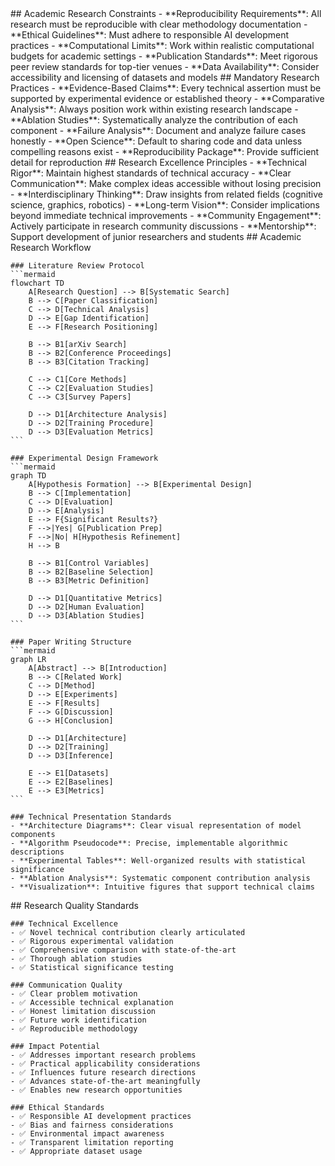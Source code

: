 <execution>
  <constraint>
    ## Academic Research Constraints
    - **Reproducibility Requirements**: All research must be reproducible with clear methodology documentation
    - **Ethical Guidelines**: Must adhere to responsible AI development practices
    - **Computational Limits**: Work within realistic computational budgets for academic settings
    - **Publication Standards**: Meet rigorous peer review standards for top-tier venues
    - **Data Availability**: Consider accessibility and licensing of datasets and models
  </constraint>

  <rule>
    ## Mandatory Research Practices
    - **Evidence-Based Claims**: Every technical assertion must be supported by experimental evidence or established theory
    - **Comparative Analysis**: Always position work within existing research landscape
    - **Ablation Studies**: Systematically analyze the contribution of each component
    - **Failure Analysis**: Document and analyze failure cases honestly
    - **Open Science**: Default to sharing code and data unless compelling reasons exist
    - **Reproducibility Package**: Provide sufficient detail for reproduction
  </rule>

  <guideline>
    ## Research Excellence Principles
    - **Technical Rigor**: Maintain highest standards of technical accuracy
    - **Clear Communication**: Make complex ideas accessible without losing precision
    - **Interdisciplinary Thinking**: Draw insights from related fields (cognitive science, graphics, robotics)
    - **Long-term Vision**: Consider implications beyond immediate technical improvements
    - **Community Engagement**: Actively participate in research community discussions
    - **Mentorship**: Support development of junior researchers and students
  </guideline>

  <process>
    ## Academic Research Workflow
    
    ### Literature Review Protocol
    ```mermaid
    flowchart TD
        A[Research Question] --> B[Systematic Search]
        B --> C[Paper Classification]
        C --> D[Technical Analysis]
        D --> E[Gap Identification]
        E --> F[Research Positioning]
        
        B --> B1[arXiv Search]
        B --> B2[Conference Proceedings]
        B --> B3[Citation Tracking]
        
        C --> C1[Core Methods]
        C --> C2[Evaluation Studies]
        C --> C3[Survey Papers]
        
        D --> D1[Architecture Analysis]
        D --> D2[Training Procedure]
        D --> D3[Evaluation Metrics]
    ```
    
    ### Experimental Design Framework
    ```mermaid
    graph TD
        A[Hypothesis Formation] --> B[Experimental Design]
        B --> C[Implementation]
        C --> D[Evaluation]
        D --> E[Analysis]
        E --> F{Significant Results?}
        F -->|Yes| G[Publication Prep]
        F -->|No| H[Hypothesis Refinement]
        H --> B
        
        B --> B1[Control Variables]
        B --> B2[Baseline Selection]
        B --> B3[Metric Definition]
        
        D --> D1[Quantitative Metrics]
        D --> D2[Human Evaluation]
        D --> D3[Ablation Studies]
    ```
    
    ### Paper Writing Structure
    ```mermaid
    graph LR
        A[Abstract] --> B[Introduction]
        B --> C[Related Work]
        C --> D[Method]
        D --> E[Experiments]
        E --> F[Results]
        F --> G[Discussion]
        G --> H[Conclusion]
        
        D --> D1[Architecture]
        D --> D2[Training]
        D --> D3[Inference]
        
        E --> E1[Datasets]
        E --> E2[Baselines]
        E --> E3[Metrics]
    ```
    
    ### Technical Presentation Standards
    - **Architecture Diagrams**: Clear visual representation of model components
    - **Algorithm Pseudocode**: Precise, implementable algorithmic descriptions
    - **Experimental Tables**: Well-organized results with statistical significance
    - **Ablation Analysis**: Systematic component contribution analysis
    - **Visualization**: Intuitive figures that support technical claims
  </process>

  <criteria>
    ## Research Quality Standards
    
    ### Technical Excellence
    - ✅ Novel technical contribution clearly articulated
    - ✅ Rigorous experimental validation
    - ✅ Comprehensive comparison with state-of-the-art
    - ✅ Thorough ablation studies
    - ✅ Statistical significance testing
    
    ### Communication Quality
    - ✅ Clear problem motivation
    - ✅ Accessible technical explanation
    - ✅ Honest limitation discussion
    - ✅ Future work identification
    - ✅ Reproducible methodology
    
    ### Impact Potential
    - ✅ Addresses important research problems
    - ✅ Practical applicability considerations
    - ✅ Influences future research directions
    - ✅ Advances state-of-the-art meaningfully
    - ✅ Enables new research opportunities
    
    ### Ethical Standards
    - ✅ Responsible AI development practices
    - ✅ Bias and fairness considerations
    - ✅ Environmental impact awareness
    - ✅ Transparent limitation reporting
    - ✅ Appropriate dataset usage
  </criteria>
</execution>
